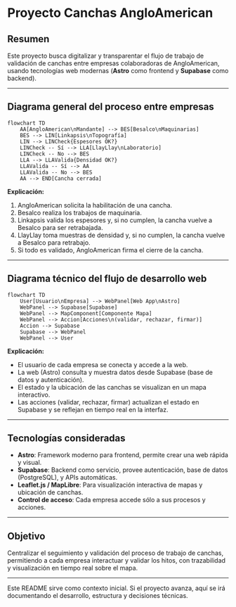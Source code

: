 # Proyecto Canchas AngloAmerican

## Resumen

Este proyecto busca digitalizar y transparentar el flujo de trabajo de validación de canchas entre empresas colaboradoras de AngloAmerican, usando tecnologías web modernas (**Astro** como frontend y **Supabase** como backend).

---

## Diagrama general del proceso entre empresas

```mermaid
flowchart TD
    AA[AngloAmerican\nMandante] --> BES[Besalco\nMaquinarias]
    BES --> LIN[Linkapsis\nTopografía]
    LIN --> LINCheck{Espesores OK?}
    LINCheck -- Sí --> LLA[LlayLlay\nLaboratorio]
    LINCheck -- No --> BES
    LLA --> LLAValida{Densidad OK?}
    LLAValida -- Sí --> AA
    LLAValida -- No --> BES
    AA --> END[Cancha cerrada]
```
**Explicación:**  
1. AngloAmerican solicita la habilitación de una cancha.
2. Besalco realiza los trabajos de maquinaria.
3. Linkapsis valida los espesores y, si no cumplen, la cancha vuelve a Besalco para ser retrabajada.
4. LlayLlay toma muestras de densidad y, si no cumplen, la cancha vuelve a Besalco para retrabajo.
5. Si todo es validado, AngloAmerican firma el cierre de la cancha.

---

## Diagrama técnico del flujo de desarrollo web

```mermaid
flowchart TD
    User[Usuario\nEmpresa] --> WebPanel[Web App\nAstro]
    WebPanel --> Supabase[Supabase]
    WebPanel --> MapComponent[Componente Mapa]
    WebPanel --> Accion[Acciones\n(validar, rechazar, firmar)]
    Accion --> Supabase
    Supabase --> WebPanel
    WebPanel --> User
```
**Explicación:**  
- El usuario de cada empresa se conecta y accede a la web.
- La web (Astro) consulta y muestra datos desde Supabase (base de datos y autenticación).
- El estado y la ubicación de las canchas se visualizan en un mapa interactivo.
- Las acciones (validar, rechazar, firmar) actualizan el estado en Supabase y se reflejan en tiempo real en la interfaz.

---

## Tecnologías consideradas

- **Astro**: Framework moderno para frontend, permite crear una web rápida y visual.
- **Supabase**: Backend como servicio, provee autenticación, base de datos (PostgreSQL), y APIs automáticas.
- **Leaflet.js / MapLibre**: Para visualización interactiva de mapas y ubicación de canchas.
- **Control de acceso**: Cada empresa accede sólo a sus procesos y acciones.

---

## Objetivo

Centralizar el seguimiento y validación del proceso de trabajo de canchas, permitiendo a cada empresa interactuar y validar los hitos, con trazabilidad y visualización en tiempo real sobre el mapa.

---

Este README sirve como contexto inicial. Si el proyecto avanza, aquí se irá documentando el desarrollo, estructura y decisiones técnicas.

